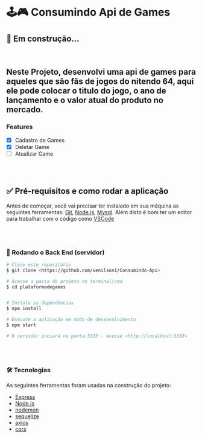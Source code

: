 # 🕹🎮 Consumindo Api de Games 
## 🚀 Em construção...

<br>

## Neste Projeto, desenvolvi uma api de games para aqueles que são fãs de jogos do nitendo 64, aqui ele pode colocar o titulo do jogo, o ano de lançamento e o valor atual do produto no mercado.

### Features

- [x] Cadastro de Games
- [x] Deletar Game
- [ ] Atualizar Game

<br>
<br>

## ✅ Pré-requisitos e como rodar a aplicação

Antes de começar, você vai precisar ter instalado em sua máquina as seguintes ferramentas:
[Git](https://git-scm.com), [Node.js](https://nodejs.org/en/), [Mysql](https://www.mysql.com/). 
Além disto é bom ter um editor para trabalhar com o código como [VSCode](https://code.visualstudio.com/)

<br>
<br>

### 🎲 Rodando o Back End (servidor)

```bash
# Clone este repositório
$ git clone <https://github.com/venilson1/Consumindo-Api>

# Acesse a pasta do projeto no terminal/cmd
$ cd plataformadegames


# Instale as dependências
$ npm install

# Execute a aplicação em modo de desenvolvimento
$ npm start

# O servidor inciará na porta:3333 - acesse <http://localhost:3333>
```
<br>
<br>

### 🛠 Tecnologias

As seguintes ferramentas foram usadas na construção do projeto:

- [Express](http://expressjs.com/)
- [Node.js](https://nodejs.org/en/)
- [nodemon](https://www.npmjs.com/package/nodemon/)
- [sequelize](https://sequelize.org/)
- [axios](https://www.npmjs.com/package/axios/)
- [cors](https://www.npmjs.com/package/cors/)
